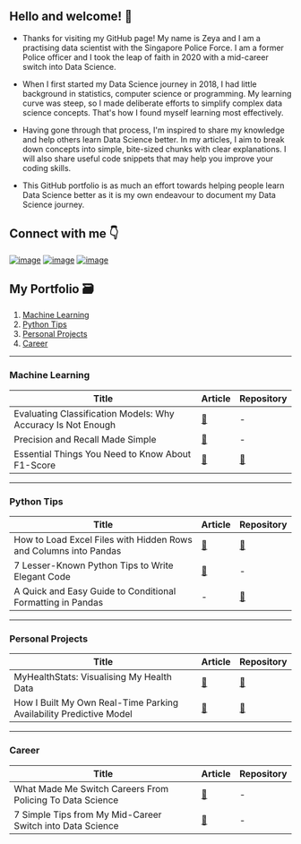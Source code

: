 ## Hello and welcome! 👋

- Thanks for visiting my GitHub page! My name is Zeya and I am a practising data scientist with the Singapore Police Force. I am a former Police officer and I took the leap of faith in 2020 with a mid-career switch into Data Science.   

- When I first started my Data Science journey in 2018, I had little background in statistics, computer science or programming. My learning curve was steep, so I made deliberate efforts to simplify complex data science concepts. That's how I found myself learning most effectively. 

- Having gone through that process, I'm inspired to share my knowledge and help others learn Data Science better. In my articles, I aim to break down concepts into simple, bite-sized chunks with clear  explanations. I will also share useful code snippets that may help you improve your coding skills. 

- This GitHub portfolio is as much an effort towards helping people learn Data Science better as it is my own endeavour to document my Data Science journey.

## Connect with me 👇
 
[![image](https://img.shields.io/badge/LinkedIn-0077B5?style=for-the-badge&logo=linkedin&logoColor=white)](https://www.linkedin.com/in/zeyalt/) [![image](https://img.shields.io/badge/Twitter-1DA1F2?style=for-the-badge&logo=twitter&logoColor=white)](https://twitter.com/zeyalt_) [![image](https://img.shields.io/badge/Medium-12100E?style=for-the-badge&logo=medium&logoColor=white)](https://zeyalt.medium.com/)

## My Portfolio 🗃️

1. [Machine Learning](#machine-learning)
2. [Python Tips](#python-tips)
3. [Personal Projects](#personal-projects)
4. [Career](#career) 

___
<a name="machine-learning"></a>
### Machine Learning
| Title | Article | Repository |
| --- | --- | --- |
| Evaluating Classification Models: Why Accuracy Is Not Enough | [:link:](https://medium.com/mlearning-ai/evaluating-classification-models-why-accuracy-is-not-enough-abf3d9c93a69) | - |
| Precision and Recall Made Simple | [:link:](https://towardsdatascience.com/precision-and-recall-made-simple-afb5e098970f) | - |
| Essential Things You Need to Know About F1-Score | [:link:](https://towardsdatascience.com/essential-things-you-need-to-know-about-f1-score-dbd973bf1a3) | [:link:](https://github.com/zeyalt/My-Articles/blob/master/Machine%20Learning/Essential%20Things%20You%20Need%20to%20Know%20About%20F1-Score/visualise_means_3d.py) |

___
<a name="python-tips"></a>
### Python Tips 
| Title | Article | Repository |
| --- | --- | --- |
| How to Load Excel Files with Hidden Rows and Columns into Pandas | [:link:](https://towardsdatascience.com/how-to-load-excel-files-with-hidden-rows-and-columns-into-pandas-19d445fa5c47) | [:link:](https://github.com/zeyalt/My-Articles/tree/master/Python%20Tips/How%20to%20Load%20Excel%20Files%20with%20Hidden%20Rows%20and%20Columns%20into%20Pandas) |
| 7 Lesser-Known Python Tips to Write Elegant Code | [:link:](https://betterprogramming.pub/7-lesser-known-python-tips-to-write-elegant-code-fa06476e3959?source=friends_link&sk=2093f2a6680d86727cdbc60485c0c35c) | - |
| A Quick and Easy Guide to Conditional Formatting in Pandas | - | [:link:](https://github.com/zeyalt/My-Articles/tree/master/Python%20Tips/A%20Quick%20and%20Easy%20Guide%20to%20Conditional%20Formatting%20in%C2%A0Pandas) |

___
<a name="personal-projects"></a>
### Personal Projects
| Title | Article | Repository |
| --- | --- | --- |
| MyHealthStats: Visualising My Health Data | [:link:](https://www.linkedin.com/embed/feed/update/urn:li:ugcPost:6883972194758729728) | [:link:](https://github.com/zeyalt/MyHealthStats) |
| How I Built My Own Real-Time Parking Availability Predictive Model | [:link:](https://towardsdatascience.com/how-i-built-my-own-real-time-parking-availability-predictive-model-31332e1b7747?source=friends_link&sk=f46426c23c938ed05f996925c4b225a0) | [:link:](https://github.com/zeyalt/ParkWhere) |
___

<a name="career"></a>
### Career
| Title | Article | Repository |
| --- | --- | --- |
| What Made Me Switch Careers From Policing To Data Science | [:link:](https://medium.com/codex/why-made-me-switch-careers-from-policing-to-data-science-d07cc797ff1a) | - |
| 7 Simple Tips from My Mid-Career Switch into Data Science | [:link:](https://towardsdatascience.com/6-simple-tips-for-mid-career-switchers-a5902e645cf8) | - |
